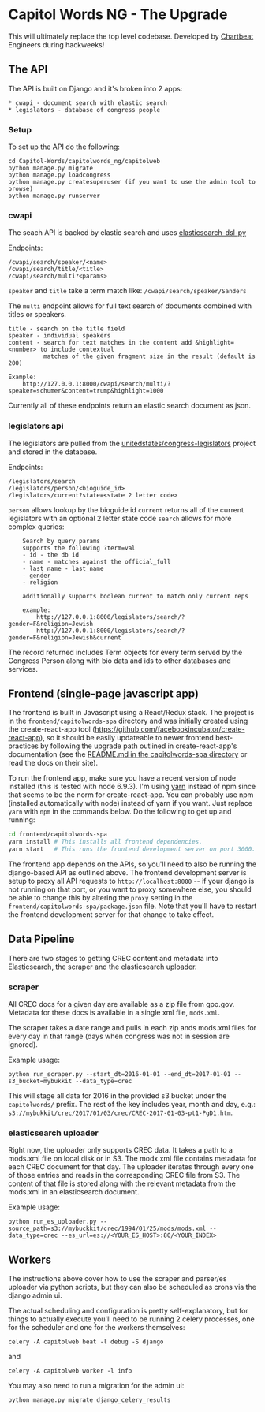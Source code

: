 # Capitol Words NG - The Upgrade

This will ultimately replace the top level codebase. Developed by [Chartbeat](https://www.chartbeat.com) Engineers during hackweeks!


## The API

The API is built on Django and it's broken into 2 apps:

    * cwapi - document search with elastic search
    * legislators - database of congress people


### Setup

To set up the API do the following:

    cd Capitol-Words/capitolwords_ng/capitolweb
    python manage.py migrate
    python manage.py loadcongress
    python manage.py createsuperuser (if you want to use the admin tool to browse)
    python manage.py runserver


### cwapi

The seach API is backed by elastic search and uses [elasticsearch-dsl-py](https://github.com/elastic/elasticsearch-dsl-py)

Endpoints:

    /cwapi/search/speaker/<name>
    /cwapi/search/title/<title>
    /cwapi/search/multi?<params>

`speaker` and `title` take a term match like: `/cwapi/search/speaker/Sanders`

The `multi` endpoint allows for full text search of documents combined with titles or speakers.

    title - search on the title field
    speaker - individual speakers
    content - search for text matches in the content add &highlight=<number> to include contextual
              matches of the given fragment size in the result (default is 200)

    Example:
        http://127.0.0.1:8000/cwapi/search/multi/?speaker=schumer&content=trump&highlight=1000

Currently all of these endpoints return an elastic search document as json.

### legislators api

The legislators are pulled from the [unitedstates/congress-legislators](https://github.com/unitedstates/congress-legislators) project and stored in the database.

Endpoints:

    /legislators/search
    /legislators/person/<bioguide_id>
    /legislators/current?state=<state 2 letter code>

 `person` allows lookup by the bioguide id
 `current` returns all of the current legislators with an optional 2 letter state code
 `search` allows for more complex queries:

        Search by query params
        supports the following ?term=val
        - id - the db id
        - name - matches against the official_full
        - last_name - last_name
        - gender
        - religion

        additionally supports boolean current to match only current reps

        example:
            http://127.0.0.1:8000/legislators/search/?gender=F&religion=Jewish
            http://127.0.0.1:8000/legislators/search/?gender=F&religion=Jewish&current


The record returned includes Term objects for every term served by the Congress Person along with bio data and ids to other databases and services.

## Frontend (single-page javascript app)

The frontend is built in Javascript using a React/Redux stack. The project is in the `frontend/capitolwords-spa` directory and was initially created using the create-react-app tool (https://github.com/facebookincubator/create-react-app), so it should be easily updateable to newer frontend best-practices by following the upgrade path outlined in create-react-app's documentation (see the [README.md in the capitolwords-spa directory](frontend/capitolwords-spa/README.md) or read the docs on their site).

To run the frontend app, make sure you have a recent version of node installed (this is tested with node 6.9.3). I'm using [yarn](https://yarnpkg.com) instead of npm since that seems to be the norm for create-react-app. You can probably use npm (installed automatically with node) instead of yarn if you want. Just replace `yarn` with `npm` in the commands below. Do the following to get up and running:

```bash
cd frontend/capitolwords-spa
yarn install # This installs all frontend dependencies.
yarn start   # This runs the frontend development server on port 3000.
```

The frontend app depends on the APIs, so you'll need to also be running the django-based API as outlined above. The frontend development server is setup to proxy all API requests to `http://localhost:8000` -- if your django is not running on that port, or you want to proxy somewhere else, you should be able to change this by altering the `proxy` setting in the `frontend/capitolwords-spa/package.json` file. Note that you'll have to restart the frontend development server for that change to take effect.

## Data Pipeline

There are two stages to getting CREC content and metadata into Elasticsearch, the scraper and the elasticsearch uploader.

### scraper

All CREC docs for a given day are available as a zip file from gpo.gov. Metadata for these docs is available in a single xml file, `mods.xml`.

The scraper takes a date range and pulls in each zip ands mods.xml files for every day in that range (days when congress was not in session are ignored).

Example usage:

```
python run_scraper.py --start_dt=2016-01-01 --end_dt=2017-01-01 --s3_bucket=mybukkit --data_type=crec
```

This will stage all data for 2016 in the provided s3 bucket under the `capitolwords/` prefix. The rest of the key includes year, month and day, e.g.: `s3://mybukkit/crec/2017/01/03/crec/CREC-2017-01-03-pt1-PgD1.htm`.

### elasticsearch uploader

Right now, the uploader only supports CREC data. It takes a path to a mods.xml file on local disk or in S3. The modx.xml file contains metadata for each CREC document for that day. The uploader iterates through every one of those entries and reads in the corresponding CREC file from S3. The content of that file is stored along with the relevant metadata from the mods.xml in an elasticsearch document.

Example usage:

```
python run_es_uploader.py --source_path=s3://mybuckkit/crec/1994/01/25/mods/mods.xml --data_type=crec --es_url=es://<YOUR_ES_HOST>:80/<YOUR_INDEX>
```

## Workers

The instructions above cover how to use the scraper and parser/es uploader via python scripts, but they can also be scheduled as crons via the django admin ui.

The actual scheduling and configuration is pretty self-explanatory, but for things to actually execute you'll need to be running 2 celery processes, one for the scheduler and one for the workers themselves:

```
celery -A capitolweb beat -l debug -S django
```

and

```
celery -A capitolweb worker -l info
```

You may also need to run a migration for the admin ui:

```
python manage.py migrate django_celery_results
```
